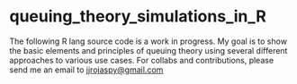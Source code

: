 # queuing_theory_simulations_in_R

The following R lang source code is a work in progress. My goal is to show the basic elements and principles of queuing theory using several different approaches to various use cases. For collabs and contributions, please send me an email to jjrojaspy@gmail.com

